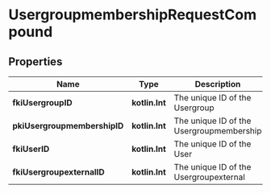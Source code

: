
# UsergroupmembershipRequestCompound

## Properties
| Name | Type | Description | Notes |
| ------------ | ------------- | ------------- | ------------- |
| **fkiUsergroupID** | **kotlin.Int** | The unique ID of the Usergroup |  |
| **pkiUsergroupmembershipID** | **kotlin.Int** | The unique ID of the Usergroupmembership |  [optional] |
| **fkiUserID** | **kotlin.Int** | The unique ID of the User |  [optional] |
| **fkiUsergroupexternalID** | **kotlin.Int** | The unique ID of the Usergroupexternal |  [optional] |



